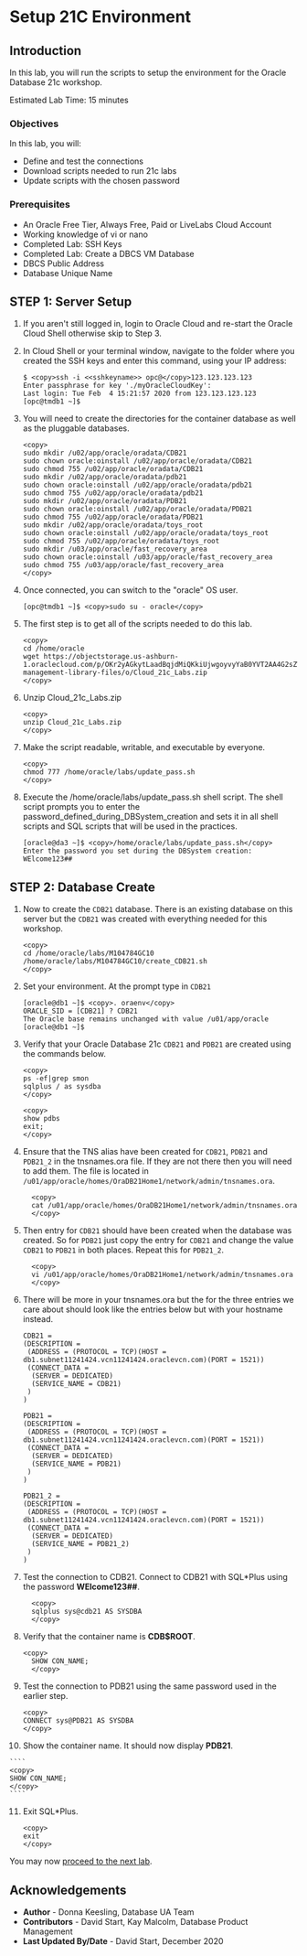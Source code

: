 # Setup 21C Environment

## Introduction
In this lab, you will run the scripts to setup the environment for the Oracle Database 21c workshop.

Estimated Lab Time: 15 minutes

### Objectives

In this lab, you will:
* Define and test the connections
* Download scripts needed to run 21c labs
* Update scripts with the chosen password

### Prerequisites

* An Oracle Free Tier, Always Free, Paid or LiveLabs Cloud Account
* Working knowledge of vi or nano
* Completed Lab: SSH Keys
* Completed Lab: Create a DBCS VM Database
* DBCS Public Address
* Database Unique Name


## **STEP 1**: Server Setup

1. If you aren't still logged in, login to Oracle Cloud and re-start the Oracle Cloud Shell otherwise skip to Step 3.
2. In Cloud Shell or your terminal window, navigate to the folder where you created the SSH keys and enter this command, using your IP address:

    ```
    $ <copy>ssh -i <<sshkeyname>> opc@</copy>123.123.123.123
    Enter passphrase for key './myOracleCloudKey':
    Last login: Tue Feb  4 15:21:57 2020 from 123.123.123.123
    [opc@tmdb1 ~]$
    ```
3. You will need to create the directories for the container database as well as the pluggable databases.

    ```
    <copy>
    sudo mkdir /u02/app/oracle/oradata/CDB21
    sudo chown oracle:oinstall /u02/app/oracle/oradata/CDB21
    sudo chmod 755 /u02/app/oracle/oradata/CDB21
    sudo mkdir /u02/app/oracle/oradata/pdb21
    sudo chown oracle:oinstall /u02/app/oracle/oradata/pdb21
    sudo chmod 755 /u02/app/oracle/oradata/pdb21
    sudo mkdir /u02/app/oracle/oradata/PDB21
    sudo chown oracle:oinstall /u02/app/oracle/oradata/PDB21
    sudo chmod 755 /u02/app/oracle/oradata/PDB21
    sudo mkdir /u02/app/oracle/oradata/toys_root
    sudo chown oracle:oinstall /u02/app/oracle/oradata/toys_root
    sudo chmod 755 /u02/app/oracle/oradata/toys_root
    sudo mkdir /u03/app/oracle/fast_recovery_area
    sudo chown oracle:oinstall /u03/app/oracle/fast_recovery_area
    sudo chmod 755 /u03/app/oracle/fast_recovery_area
    </copy>
    ```
4. Once connected, you can switch to the "oracle" OS user.

    ```
    [opc@tmdb1 ~]$ <copy>sudo su - oracle</copy>
  	```
5. The first step is to get all of the scripts needed to do this lab.

    ````
    <copy>
    cd /home/oracle
    wget https://objectstorage.us-ashburn-1.oraclecloud.com/p/OKr2yAGkytLaadBqjdMiQKkiUjwgoyvyYaB0YVT2AA4G2sZWr3GG_QZRhv_4gYKS/n/c4u04/b/data-management-library-files/o/Cloud_21c_Labs.zip
    </copy>
    ````

6.  Unzip Cloud\_21c\_Labs.zip

    ```
    <copy>
    unzip Cloud_21c_Labs.zip
    </copy>
    ```

7. Make the script readable, writable, and executable by everyone.

    ```
    <copy>
    chmod 777 /home/oracle/labs/update_pass.sh
    </copy>
    ```

8. Execute the /home/oracle/labs/update\_pass.sh shell script. The shell script prompts you to enter the password\_defined\_during\_DBSystem\_creation and sets it in all shell scripts and SQL scripts that will be used in the practices.

    ```
    [oracle@da3 ~]$ <copy>/home/oracle/labs/update_pass.sh</copy>
    Enter the password you set during the DBSystem creation: WElcome123##
    ```
## **STEP 2**: Database Create

1. Now to create the `CDB21` database. There is an existing database on this server but the `CDB21` was created with everything needed for this workshop.

    ```
    <copy>
    cd /home/oracle/labs/M104784GC10
    /home/oracle/labs/M104784GC10/create_CDB21.sh
    </copy>
    ```

2. Set your environment. At the prompt type in `CDB21`

    ```
    [oracle@db1 ~]$ <copy>. oraenv</copy>
    ORACLE_SID = [CDB21] ? CDB21
    The Oracle base remains unchanged with value /u01/app/oracle
    [oracle@db1 ~]$
    ```
3. Verify that your Oracle Database 21c `CDB21` and `PDB21` are created using the commands below.

    ```
    <copy>
    ps -ef|grep smon
    sqlplus / as sysdba
    </copy>
    ```
    ```
    <copy>
    show pdbs
    exit;
    </copy>
    ```

4. Ensure that the TNS alias have been created for `CDB21`, `PDB21` and `PDB21_2` in the tnsnames.ora file. If they are not there then you will need to add them. The file is located in `/u01/app/oracle/homes/OraDB21Home1/network/admin/tnsnames.ora`.

    ```
	  <copy>
	  cat /u01/app/oracle/homes/OraDB21Home1/network/admin/tnsnames.ora
	  </copy>
	  ```

5. Then entry for `CDB21` should have been created when the database was created. So for `PDB21` just copy the entry for `CDB21` and change the value `CDB21` to `PDB21` in both places. Repeat this for `PDB21_2`.

    ````
	  <copy>
	  vi /u01/app/oracle/homes/OraDB21Home1/network/admin/tnsnames.ora
	  </copy>
	  ````

6. There will be more in your tnsnames.ora but the for the three entries we care about should look like the entries below but with your hostname instead.
    ````
    CDB21 =
    (DESCRIPTION =
     (ADDRESS = (PROTOCOL = TCP)(HOST = db1.subnet11241424.vcn11241424.oraclevcn.com)(PORT = 1521))
     (CONNECT_DATA =
      (SERVER = DEDICATED)
      (SERVICE_NAME = CDB21)
     )
    )

    PDB21 =
    (DESCRIPTION =
     (ADDRESS = (PROTOCOL = TCP)(HOST = db1.subnet11241424.vcn11241424.oraclevcn.com)(PORT = 1521))
     (CONNECT_DATA =
      (SERVER = DEDICATED)
      (SERVICE_NAME = PDB21)
     )
    )

    PDB21_2 =
    (DESCRIPTION =
     (ADDRESS = (PROTOCOL = TCP)(HOST = db1.subnet11241424.vcn11241424.oraclevcn.com)(PORT = 1521))
     (CONNECT_DATA =
      (SERVER = DEDICATED)
      (SERVICE_NAME = PDB21_2)
     )
    )

    ````

7. Test the connection to CDB21.  Connect to CDB21 with SQL*Plus using the password **WElcome123##**.

    ````
	  <copy>
	  sqlplus sys@cdb21 AS SYSDBA
	  </copy>
	  ````

8. Verify that the container name is **CDB$ROOT**.

    ````
    <copy>
	  SHOW CON_NAME;
	  </copy>
	  ````

9. Test the connection to PDB21 using the same password used in the earlier step.

    ````
    <copy>
    CONNECT sys@PDB21 AS SYSDBA
    </copy>
    ````

10.  Show the container name. It should now display **PDB21**.

    ````
    <copy>
    SHOW CON_NAME;
    </copy>
    ````

11. Exit SQL*Plus.

    ````
    <copy>
    exit
    </copy>
    ````

You may now [proceed to the next lab](#next).

## Acknowledgements
* **Author** - Donna Keesling, Database UA Team
* **Contributors** -  David Start, Kay Malcolm, Database Product Management
* **Last Updated By/Date** -  David Start, December 2020

